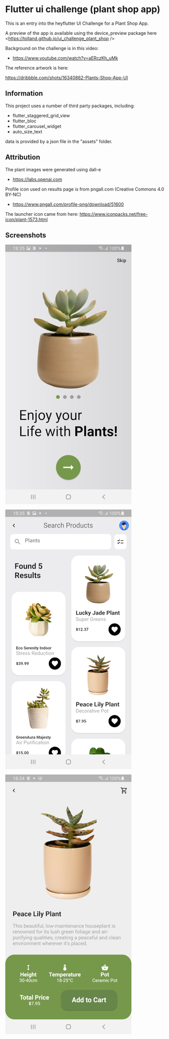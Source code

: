 # Flutter ui challenge (plant shop app)

This is an entry into the heyflutter UI Challenge for a Plant Shop App.

A preview of the app is available using the device_preview package here <https://tolland.github.io/ui_challenge_plant_shop
/>

Background on the challenge is in this video:

- <https://www.youtube.com/watch?v=aERczKh_uMk>

The reference artwork is here:

https://dribbble.com/shots/16340862-Plants-Shop-App-UI



## Information

This project uses a number of third party packages, including:

- flutter_staggered_grid_view
- flutter_bloc
- flutter_carousel_widget
- auto_size_text

data is provided by a json file in the "assets" folder.

## Attribution

The plant images were generated using dall-e

- <https://labs.openai.com>
 
Profile icon used on results page is from pngall.com (Creative Commons 4.0 BY-NC)

- <https://www.pngall.com/profile-png/download/51600>

The launcher icon came from here:
https://www.iconpacks.net/free-icon/plant-1573.html

## Screenshots

![Screenshot_20231021-183544.jpg](screenshots%2FScreenshot_20231021-183544.jpg)

![Screenshot_20231021-183529.jpg](screenshots%2FScreenshot_20231021-183529.jpg)

![Screenshot_20231021-183440.jpg](screenshots%2FScreenshot_20231021-183440.jpg)

